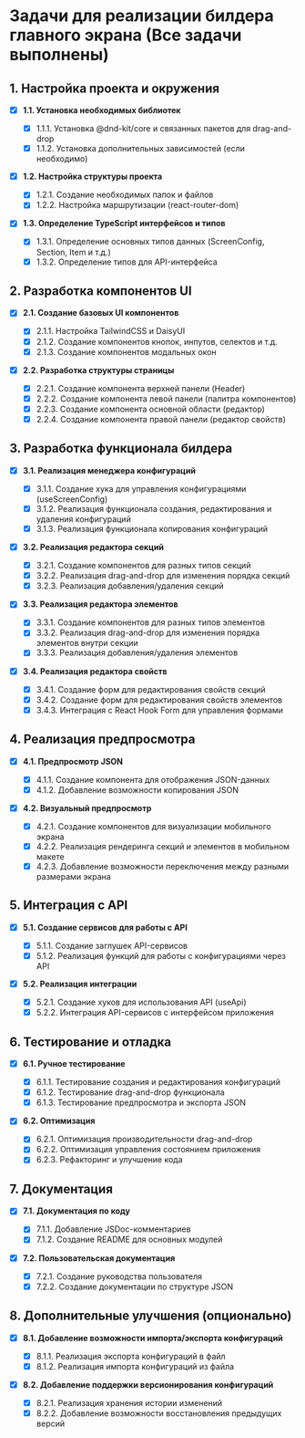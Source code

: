 # Задачи для реализации билдера главного экрана (Все задачи выполнены)

## 1. Настройка проекта и окружения

- [x] **1.1. Установка необходимых библиотек**

  - [x] 1.1.1. Установка @dnd-kit/core и связанных пакетов для drag-and-drop
  - [x] 1.1.2. Установка дополнительных зависимостей (если необходимо)

- [x] **1.2. Настройка структуры проекта**

  - [x] 1.2.1. Создание необходимых папок и файлов
  - [x] 1.2.2. Настройка маршрутизации (react-router-dom)

- [x] **1.3. Определение TypeScript интерфейсов и типов**
  - [x] 1.3.1. Определение основных типов данных (ScreenConfig, Section, Item и т.д.)
  - [x] 1.3.2. Определение типов для API-интерфейса

## 2. Разработка компонентов UI

- [x] **2.1. Создание базовых UI компонентов**

  - [x] 2.1.1. Настройка TailwindCSS и DaisyUI
  - [x] 2.1.2. Создание компонентов кнопок, инпутов, селектов и т.д.
  - [x] 2.1.3. Создание компонентов модальных окон

- [x] **2.2. Разработка структуры страницы**
  - [x] 2.2.1. Создание компонента верхней панели (Header)
  - [x] 2.2.2. Создание компонента левой панели (палитра компонентов)
  - [x] 2.2.3. Создание компонента основной области (редактор)
  - [x] 2.2.4. Создание компонента правой панели (редактор свойств)

## 3. Разработка функционала билдера

- [x] **3.1. Реализация менеджера конфигураций**

  - [x] 3.1.1. Создание хука для управления конфигурациями (useScreenConfig)
  - [x] 3.1.2. Реализация функционала создания, редактирования и удаления конфигураций
  - [x] 3.1.3. Реализация функционала копирования конфигураций

- [x] **3.2. Реализация редактора секций**

  - [x] 3.2.1. Создание компонентов для разных типов секций
  - [x] 3.2.2. Реализация drag-and-drop для изменения порядка секций
  - [x] 3.2.3. Реализация добавления/удаления секций

- [x] **3.3. Реализация редактора элементов**

  - [x] 3.3.1. Создание компонентов для разных типов элементов
  - [x] 3.3.2. Реализация drag-and-drop для изменения порядка элементов внутри секции
  - [x] 3.3.3. Реализация добавления/удаления элементов

- [x] **3.4. Реализация редактора свойств**
  - [x] 3.4.1. Создание форм для редактирования свойств секций
  - [x] 3.4.2. Создание форм для редактирования свойств элементов
  - [x] 3.4.3. Интеграция с React Hook Form для управления формами

## 4. Реализация предпросмотра

- [x] **4.1. Предпросмотр JSON**

  - [x] 4.1.1. Создание компонента для отображения JSON-данных
  - [x] 4.1.2. Добавление возможности копирования JSON

- [x] **4.2. Визуальный предпросмотр**
  - [x] 4.2.1. Создание компонентов для визуализации мобильного экрана
  - [x] 4.2.2. Реализация рендеринга секций и элементов в мобильном макете
  - [x] 4.2.3. Добавление возможности переключения между разными размерами экрана

## 5. Интеграция с API

- [x] **5.1. Создание сервисов для работы с API**

  - [x] 5.1.1. Создание заглушек API-сервисов
  - [x] 5.1.2. Реализация функций для работы с конфигурациями через API

- [x] **5.2. Реализация интеграции**
  - [x] 5.2.1. Создание хуков для использования API (useApi)
  - [x] 5.2.2. Интеграция API-сервисов с интерфейсом приложения

## 6. Тестирование и отладка

- [x] **6.1. Ручное тестирование**

  - [x] 6.1.1. Тестирование создания и редактирования конфигураций
  - [x] 6.1.2. Тестирование drag-and-drop функционала
  - [x] 6.1.3. Тестирование предпросмотра и экспорта JSON

- [x] **6.2. Оптимизация**
  - [x] 6.2.1. Оптимизация производительности drag-and-drop
  - [x] 6.2.2. Оптимизация управления состоянием приложения
  - [x] 6.2.3. Рефакторинг и улучшение кода

## 7. Документация

- [x] **7.1. Документация по коду**

  - [x] 7.1.1. Добавление JSDoc-комментариев
  - [x] 7.1.2. Создание README для основных модулей

- [x] **7.2. Пользовательская документация**
  - [x] 7.2.1. Создание руководства пользователя
  - [x] 7.2.2. Создание документации по структуре JSON

## 8. Дополнительные улучшения (опционально)

- [x] **8.1. Добавление возможности импорта/экспорта конфигураций**

  - [x] 8.1.1. Реализация экспорта конфигураций в файл
  - [x] 8.1.2. Реализация импорта конфигураций из файла

- [x] **8.2. Добавление поддержки версионирования конфигураций**
  - [x] 8.2.1. Реализация хранения истории изменений
  - [x] 8.2.2. Добавление возможности восстановления предыдущих версий
